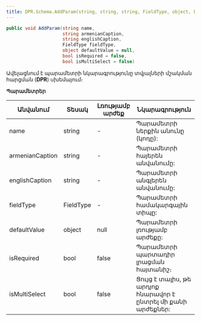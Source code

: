 ```yaml
---
title: DPR.Schema.AddParam(string, string, string, FieldType, object, bool, bool) մեթոդ
---
```


```c#
public void AddParam(string name, 
                     string armenianCaption, 
                     string englishCaption, 
                     FieldType fieldType, 
                     object defaultValue = null, 
                     bool isRequired = false, 
                     bool isMultiSelect = false)
```

Ավելացնում է պարամետրի նկարագրությունը տվյալների մշակման հարցման (**DPR**) սխեմայում։

**Պարամետրեր**

| Անվանում | Տեսակ | Լռությամբ արժեք | Նկարագրություն |
|---------|-------|-----------------|----------------|
| name | string | - | Պարամետրի ներքին անունը (կոդը): |
| armenianCaption | string | - | Պարամետրի հայերեն անվանումը: |
| englishCaption | string | - | Պարամետրի անգլերեն անվանումը: |
| fieldType | FieldType | - | Պարամետրի համակարգային տիպը: |
| defaultValue | object | null | Պարամետրի լռությամբ արժեքը: |
| isRequired | bool | false | Պարամետրի պարտադիր լրացման հայտանիշ։ |
| isMultiSelect | bool | false | Ցույց է տալիս, թե արդյոք հնարավոր է ընտրել մի քանի արժեքներ: |
